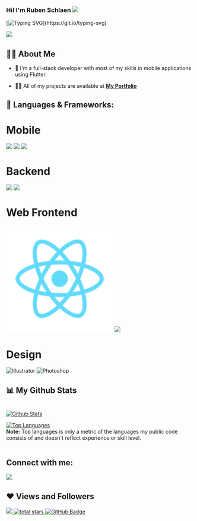 ### Hi! I'm Ruben Schlaen <img src="https://media.giphy.com/media/hvRJCLFzcasrR4ia7z/giphy.gif" width="28">

[![Typing SVG](https://readme-typing-svg.demolab.com?font=Roboto+Mono&pause=1000&color=5BFF33&center=verdadero&vCenter=verdadero&width=500&lines=Flutter+mobile+developer.)](https://git.io/typing-svg)

<a href="#"><img src="https://www.altiria.com/wp-content/uploads/2021/12/desarrollador-300x261.png"/></a>


## 🙋‍♂️ About Me

- 🌱 I'm a full-stack developer with most of my skills in mobile applications using Flutter.

- 👨‍💻 All of my projects are available at **[My Portfolio](https://github.com/gschlaen?tab=repositories)**


## 🚀 Languages & Frameworks:
# Mobile
<p align="left">
    <img src="![image](https://user-images.githubusercontent.com/85961518/226702695-5c4e9cb0-7287-4685-84f2-48339fb83933.png)"/>
    <img src="![image](https://user-images.githubusercontent.com/85961518/226703102-50f47b59-bc65-4bac-94e6-9f34710cbee6.png)"/>
    <img src="https://img.icons8.com/color/48/000000/kotlin.png"/>
    <br/>
</p>

# Backend
<p align="left">    
    <img src="![image](https://user-images.githubusercontent.com/85961518/226705538-61bbee03-c644-4176-a3ab-b625e1d1061d.png)"/>
    <img src="https://img.icons8.com/color/48/000000/nodejs.png"/>
</p>

# Web Frontend
<p align="left">
    <img src="https://raw.githubusercontent.com/github/explore/80688e429a7d4ef2fca1e82350fe8e3517d3494d/topics/react/react.png"/>
    <img src="https://img.icons8.com/color/48/000000/javascript.png"/>
</p>

# Design
<p align="left">
    <img alt="Illustrator" src="![image](https://user-images.githubusercontent.com/85961518/226720471-4d685e32-04fa-4d15-9bbf-fc9fc66b2796.png)"></a>
    <img alt="Photoshop" src="![image](https://user-images.githubusercontent.com/85961518/226720077-70458532-33f5-40fc-94cc-32e27e2b6744.png)"></a>
</p>


## 📊 My Github Stats

  <br/>
    <a href="https://github.com/gschlaen/github-readme-stats"><img alt="Github Stats" src="https://github-readme-stats.vercel.app/api?username=gschlaen&show_icons=true&count_private=true&theme=react&hide_border=true&bg_color=0D1117" /></a>
    
  <a href="https://github.com/gschlaen/github-readme-stats"><img alt="Top Languages" src="https://github-readme-stats.vercel.app/api/top-langs/?username=gschlaen&langs_count=8&count_private=true&layout=compact&theme=react&hide_border=true&bg_color=0D1117" /></a>
  <br/>
  <b>Note:</b> Top languages is only a metric of the languages my public code consists of and doesn't reflect experience or skill level.
<br/>
<br/>

## Connect with me:
<p align="left">
<a href = "https://www.linkedin.com/in/gschlaen/"><img src="https://img.icons8.com/fluent/48/000000/linkedin.png"/></a>
</p>

## ❤ Views and Followers
<a href=#>
    <img src="https://komarev.com/ghpvc/?username=gschlaen">
</a>
<a href="https://github.com/gschlaen?tab=repositories&sort=stargazers"><img src="https://img.shields.io/github/stars/gschlaen?color=E5F219&label=Total stars" alt="total stars">
</a>
<a href="https://github.com/gschlaen?tab=followers"><img src="https://img.shields.io/github/followers/gschlaen?label=Followers&style=social" alt="GitHub Badge">
</a>


<!--
**gschlaen/gschlaen** is a ✨ _special_ ✨ repository because its `README.md` (this file) appears on your GitHub profile.

Here are some ideas to get you started:

- 🔭 I’m currently working on ...
- 🌱 I’m currently learning ...
- 👯 I’m looking to collaborate on ...
- 🤔 I’m looking for help with ...
- 💬 Ask me about ...
- 📫 How to reach me: ...
- 😄 Pronouns: ...
- ⚡ Fun fact: ...
-->
